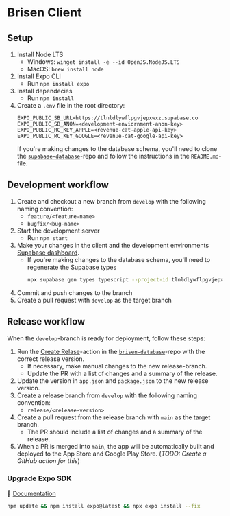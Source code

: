 # Brisen Client

## Setup

1. Install Node LTS
   - Windows: `winget install -e --id OpenJS.NodeJS.LTS`
   - MacOS: `brew install node`
1. Install Expo CLI
   - Run `npm install expo`
1. Install dependecies
   - Run `npm install`
1. Create a `.env` file in the root directory:
   ```env
   EXPO_PUBLIC_SB_URL=https://tlnldlywflpgvjepxwxz.supabase.co
   EXPO_PUBLIC_SB_ANON=<development-enviornment-anon-key>
   EXPO_PUBLIC_RC_KEY_APPLE=<revenue-cat-apple-api-key>
   EXPO_PUBLIC_RC_KEY_GOOGLE=<revenue-cat-google-api-key>
   ```
   If you're making changes to the database schema, you'll need to clone the [`supabase-database`](https://github.com/brisen-app/brisen-database)-repo and follow the instructions in the `README.md`-file.

## Development workflow

1. Create and checkout a new branch from `develop` with the following naming convention:
   - `feature/<feature-name>`
   - `bugfix/<bug-name>`
1. Start the development server
   - Run `npm start`
1. Make your changes in the client and the development environments [Supabase dashboard](https://supabase.com/dashboard/project/tlnldlywflpgvjepxwxz).
   - If you're making changes to the database schema, you'll need to regenerate the Supabase types
     ```bash
     npx supabase gen types typescript --project-id tlnldlywflpgvjepxwxz --schema public > models/supabase.ts
     ```
1. Commit and push changes to the branch
1. Create a pull request with `develop` as the target branch

## Release workflow

When the `develop`-branch is ready for deployment, follow these steps:

1. Run the [Create Relase](https://github.com/brisen-app/brisen-database/actions/workflows/create-release.yaml)-action in the [`brisen-database`](https://github.com/brisen-app/brisen-database)-repo with the correct release version.
   - If necessary, make manual changes to the new release-branch.
   - Update the PR with a list of changes and a summary of the release.
1. Update the version in `app.json` and `package.json` to the new release version.
1. Create a release branch from `develop` with the following naming convention:
   - `release/<release-version>`
1. Create a pull request from the release branch with `main` as the target branch.
   - The PR should include a list of changes and a summary of the release.
1. When a PR is merged into `main`, the app will be automatically built and deployed to the App Store and Google Play Store. (_TODO: Create a GitHub action for this_)

### Upgrade Expo SDK

🔗 [Documentation](https://docs.expo.dev/workflow/upgrading-expo-sdk-walkthrough/)

```bash
npm update && npm install expo@latest && npx expo install --fix
```
